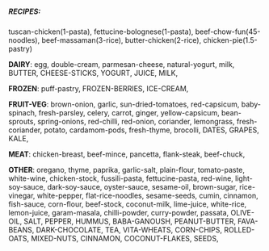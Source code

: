
##### RECIPES:
tuscan-chicken(1-pasta), fettucine-bolognese(1-pasta), beef-chow-fun(45-noodles), beef-massaman(3-rice), butter-chicken(2-rice), chicken-pie(1.5-pastry)


**DAIRY**:
egg, 
double-cream, 
parmesan-cheese, 
natural-yogurt, 
milk, 
BUTTER, 
CHEESE-STICKS, 
YOGURT, 
JUICE, 
MILK, 

**FROZEN**:
puff-pastry, 
FROZEN-BERRIES, 
ICE-CREAM, 

**FRUIT-VEG**:
brown-onion, 
garlic, 
sun-dried-tomatoes, 
red-capsicum, 
baby-spinach, 
fresh-parsley, 
celery, 
carrot, 
ginger, 
yellow-capsicum, 
bean-sprouts, 
spring-onions, 
red-chilli, 
red-onion, 
coriander, 
lemongrass, 
fresh-coriander, 
potato, 
cardamom-pods, 
fresh-thyme, 
brocolli, 
DATES, 
GRAPES, 
KALE, 

**MEAT**:
chicken-breast, 
beef-mince, 
pancetta, 
flank-steak, 
beef-chuck, 

**OTHER**:
oregano, 
thyme, 
paprika, 
garlic-salt, 
plain-flour, 
tomato-paste, 
white-wine, 
chicken-stock, 
fussili-pasta, 
fettucine-pasta, 
red-wine, 
light-soy-sauce, 
dark-soy-sauce, 
oyster-sauce, 
sesame-oil, 
brown-sugar, 
rice-vinegar, 
white-pepper, 
flat-rice-noodles, 
sesame-seeds, 
cumin, 
cinnamon, 
fish-sauce, 
corn-flour, 
beef-stock, 
coconut-milk, 
lime-juice, 
white-rice, 
lemon-juice, 
garam-masala, 
chilli-powder, 
curry-powder, 
passata, 
OLIVE-OIL, 
SALT, 
PEPPER, 
HUMMUS, 
BABA-GANOUSH, 
PEANUT-BUTTER, 
FAVA-BEANS, 
DARK-CHOCOLATE, 
TEA, 
VITA-WHEATS, 
CORN-CHIPS, 
ROLLED-OATS, 
MIXED-NUTS, 
CINNAMON, 
COCONUT-FLAKES, 
SEEDS, 
